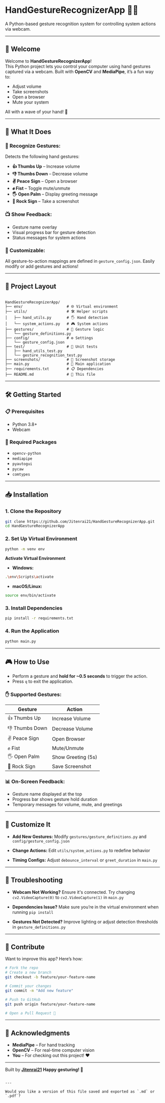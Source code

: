 # HandGestureRecognizerApp 🤝📸

A Python-based gesture recognition system for controlling system actions via webcam.

---

## 👋 Welcome

Welcome to **HandGestureRecognizerApp**!  
This Python project lets you control your computer using hand gestures captured via a webcam. Built with **OpenCV** and **MediaPipe**, it’s a fun way to:

- Adjust volume  
- Take screenshots  
- Open a browser  
- Mute your system  

All with a wave of your hand! 🚀

---

## 🌟 What It Does

### 🤖 Recognize Gestures:
Detects the following hand gestures:

- **👍 Thumbs Up** – Increase volume  
- **👎 Thumbs Down** – Decrease volume  
- **✌️ Peace Sign** – Open a browser  
- **✊ Fist** – Toggle mute/unmute  
- **🖐️ Open Palm** – Display greeting message  
- **🤘 Rock Sign** – Take a screenshot  

### 📺 Show Feedback:
- Gesture name overlay  
- Visual progress bar for gesture detection  
- Status messages for system actions  

### 🔧 Customizable:
All gesture-to-action mappings are defined in `gesture_config.json`. Easily modify or add gestures and actions!

---

## 📂 Project Layout

```

HandGestureRecognizerApp/
├── env/                    # 🌐 Virtual environment
├── utils/                  # 🛠️ Helper scripts
│   ├── hand_utils.py       # 🖐️ Hand detection
│   └── system_actions.py   # 🎮 System actions
├── gestures/               # 🤲 Gesture logic
│   └── gesture_definitions.py
├── config/                 # ⚙️ Settings
│   └── gesture_config.json
├── test/                   # 🧪 Unit tests
│   ├── hand_utils_test.py
│   └── gesture_recognition_test.py
├── screenshots/            # 📸 Screenshot storage
├── main.py                 # 🚀 Main application
├── requirements.txt        # 📋 Dependencies
├── README.md               # 📖 This file

````

---

## 🛠️ Getting Started

### 📋 Prerequisites

- Python 3.8+  
- Webcam  

### 🧱 Required Packages

- `opencv-python`  
- `mediapipe`  
- `pyautogui`  
- `pycaw`  
- `comtypes`

---

## 📥 Installation

### 1. Clone the Repository

```bash
git clone https://github.com/Jitenrai21/HandGestureRecognizerApp.git
cd HandGestureRecognizerApp
````

### 2. Set Up Virtual Environment

```bash
python -m venv env
```

**Activate Virtual Environment**

* **Windows:**

```bash
.\env\Scripts\activate
```

* **macOS/Linux:**

```bash
source env/bin/activate
```

### 3. Install Dependencies

```bash
pip install -r requirements.txt
```

### 4. Run the Application

```bash
python main.py
```

---

## 🎮 How to Use

* Perform a gesture and **hold for \~0.5 seconds** to trigger the action.
* Press `q` to exit the application.

### ✋ Supported Gestures:

| Gesture        | Action             |
| -------------- | ------------------ |
| 👍 Thumbs Up   | Increase Volume    |
| 👎 Thumbs Down | Decrease Volume    |
| ✌️ Peace Sign  | Open Browser       |
| ✊ Fist         | Mute/Unmute        |
| 🖐️ Open Palm  | Show Greeting (5s) |
| 🤘 Rock Sign   | Save Screenshot    |

### 📊 On-Screen Feedback:

* Gesture name displayed at the top
* Progress bar shows gesture hold duration
* Temporary messages for volume, mute, and greetings

---

## 🧩 Customize It

* **Add New Gestures:**
  Modify `gestures/gesture_definitions.py` and `config/gesture_config.json`

* **Change Actions:**
  Edit `utils/system_actions.py` to redefine behavior

* **Timing Configs:**
  Adjust `debounce_interval` or `greet_duration` in `main.py`

---

## 🐞 Troubleshooting

* **Webcam Not Working?**
  Ensure it's connected. Try changing `cv2.VideoCapture(0)` to `cv2.VideoCapture(1)` in `main.py`

* **Dependencies Issue?**
  Make sure you’re in the virtual environment when running `pip install`

* **Gestures Not Detected?**
  Improve lighting or adjust detection thresholds in `gesture_definitions.py`

---

## 🤝 Contribute

Want to improve this app? Here’s how:

```bash
# Fork the repo
# Create a new branch
git checkout -b feature/your-feature-name

# Commit your changes
git commit -m "Add new feature"

# Push to GitHub
git push origin feature/your-feature-name

# Open a Pull Request 🚀
```

---

## 🙏 Acknowledgments

* **MediaPipe** – For hand tracking
* **OpenCV** – For real-time computer vision
* **You** – For checking out this project! ❤️

---

Built by **[Jitenrai21](https://github.com/Jitenrai21)**
**Happy gesturing! 🎉**

```

---

Would you like a version of this file saved and exported as `.md` or `.pdf`?
```

